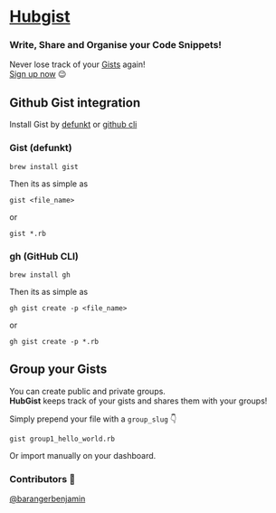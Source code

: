 # [Hubgist](http://www.hubgist.com/)
### Write, Share and Organise your Code Snippets!
Never lose track of your [Gists](https://gist.github.com/) again! <br>
[Sign up now](http://www.hubgist.com/users/sign_up) :wink:

## Github Gist integration
Install Gist by [defunkt](https://github.com/defunkt/gist) or [github cli](https://github.com/cli/cli)

### Gist (defunkt)
```
brew install gist
```

Then its as simple as 

```
gist <file_name>
```
or
```
gist *.rb
```

### gh (GitHub CLI)
```
brew install gh
```

Then its as simple as 

```
gh gist create -p <file_name>
```
or
```
gh gist create -p *.rb
```


## Group your Gists

You can create public and private groups. <br>
**HubGist** keeps track of your gists and shares them with your groups!

Simply prepend your file with a ```group_slug``` :point_down:
```
gist group1_hello_world.rb
```
Or import manually on your dashboard.


### Contributors :pray:
<a href="https://github.com/barangerbenjamin" target="_blank">@barangerbenjamin</a>
